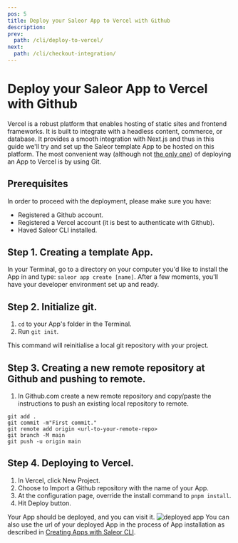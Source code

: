 ```yaml
---
pos: 5
title: Deploy your Saleor App to Vercel with Github
description:
prev:
  path: /cli/deploy-to-vercel/
next:
  path: /cli/checkout-integration/
---
```


# Deploy your Saleor App to Vercel with Github

Vercel is a robust platform that enables hosting of static sites and frontend frameworks. It is built to integrate with a headless content, commerce, or database. It provides a smooth integration with Next.js and thus in this guide we'll try and set up the Saleor template App to be hosted on this platform.
The most convenient way (although not [the only one](https://vercel.com/docs/concepts/deployments/overview#making-deployments)) of deploying an App to Vercel is by using Git.

## Prerequisites

In order to proceed with the deployment, please make sure you have:

- Registered a Github account.
- Registered a Vercel account (it is best to authenticate with Github).
- Haved Saleor CLI installed.

## Step 1. Creating a template App.

In your Terminal, go to a directory on your computer you'd like to install the App in and type: `saleor app create [name]`. After a few moments, you'll have your developer environment set up and ready.

## Step 2. Initialize git.

1. `cd` to your App's folder in the Terminal.
2. Run `git init`.

This command will reinitialise a local git repository with your project.

## Step 3. Creating a new remote repository at Github and pushing to remote.

1. In Github.com create a new remote repository and copy/paste the instructions to push an existing local repository to remote.

```
git add .
git commit -m"First commit."
git remote add origin <url-to-your-remote-repo>
git branch -M main
git push -u origin main
```

## Step 4. Deploying to Vercel.

1. In Vercel, click New Project.
2. Choose to Import a Github repository with the name of your App.
3. At the configuration page, override the install command to `pnpm install`.
4. Hit Deploy button.

Your App should be deployed, and you can visit it.
![deployed app](/images/deploy-to-vercel.png)
You can also use the url of your deployed App in the process of App installation as described in [Creating Apps with Saleor CLI](#).
